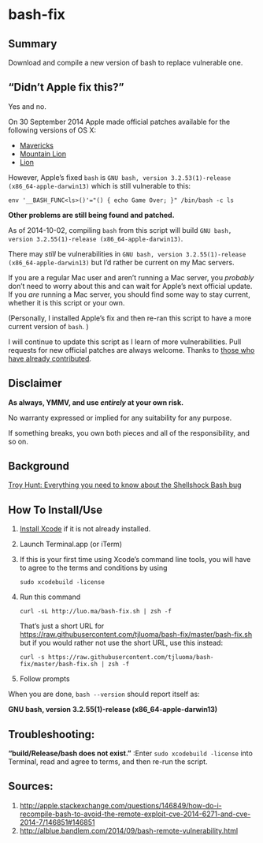 bash-fix
========

## Summary

Download and compile a new version of bash to replace vulnerable one.

## “Didn’t Apple fix this?”

Yes and no.

On 30 September 2014 Apple made official patches available for the following versions of OS X:

* [Mavericks](http://support.apple.com/kb/DL1769)
* [Mountain Lion](http://support.apple.com/kb/DL1768)
* [Lion](http://support.apple.com/kb/DL1767)

However, Apple’s fixed `bash` is `GNU bash, version 3.2.53(1)-release (x86_64-apple-darwin13)` which is still vulnerable to this:

	env '__BASH_FUNC<ls>()'="() { echo Game Over; }" /bin/bash -c ls

**Other problems are still being found and patched.**

As of 2014-10-02, compiling `bash` from this script will build `GNU bash, version 3.2.55(1)-release (x86_64-apple-darwin13)`.

There may _still_ be vulnerabilities in `GNU bash, version 3.2.55(1)-release (x86_64-apple-darwin13)` but I’d rather be current on my Mac servers. 

If you are a regular Mac user and aren’t running a Mac server, you _probably_ don’t need to worry about this and can wait for Apple’s next official update. If you _are_ running a Mac server, you should find some way to stay current, whether it is this script or your own.

(Personally, I installed Apple’s fix and then re-ran this script to have a more current version of `bash`. )

I will continue to update this script as I learn of more vulnerabilities. Pull requests for new official patches are always welcome. Thanks to [those who have already contributed](https://github.com/tjluoma/bash-fix/graphs/contributors).



## Disclaimer

**As always, YMMV, and use _entirely_ at your own risk.**

No warranty expressed or implied for any suitability for any purpose. 

If something breaks, you own both pieces and all of the responsibility, and so on.


## Background ##

[Troy Hunt: Everything you need to know about the Shellshock Bash bug](http://www.troyhunt.com/2014/09/everything-you-need-to-know-about.html?m=1)

## How To Install/Use ##

1. [Install Xcode](macappstore://itunes.apple.com/us/app/xcode/id497799835?mt=12) if it is not already installed.

2.	Launch Terminal.app (or iTerm)


3. If this is your first time using Xcode’s command line tools, you will have to agree to the terms and conditions by using 

	`sudo xcodebuild -license`


4.	Run this command 

		curl -sL http://luo.ma/bash-fix.sh | zsh -f

	That’s just a short URL for <https://raw.githubusercontent.com/tjluoma/bash-fix/master/bash-fix.sh> but if you would rather not use the short URL, use this instead:

		curl -s https://raw.githubusercontent.com/tjluoma/bash-fix/master/bash-fix.sh | zsh -f
	
4.	Follow prompts

When you are done, `bash --version` should report itself as:

**GNU bash, version 3.2.55(1)-release (x86_64-apple-darwin13)**

## Troubleshooting: ##

**“build/Release/bash does not exist.”**
:Enter `sudo xcodebuild -license` into Terminal, read and agree to terms, and then re-run the script.



## Sources: 

1.	<http://apple.stackexchange.com/questions/146849/how-do-i-recompile-bash-to-avoid-the-remote-exploit-cve-2014-6271-and-cve-2014-7/146851#146851> 
2.	<http://alblue.bandlem.com/2014/09/bash-remote-vulnerability.html>
